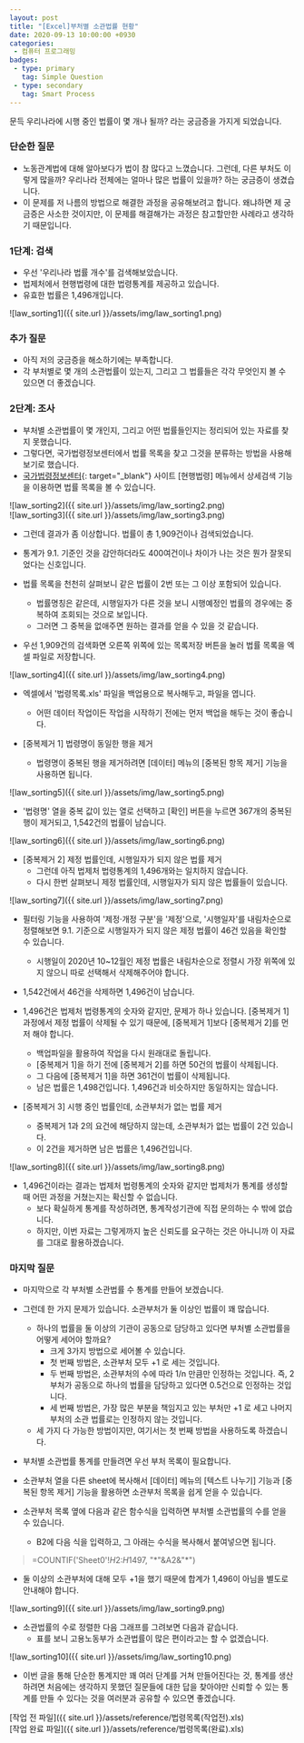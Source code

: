 ```yaml
---
layout: post
title: "[Excel]부처별 소관법률 현황"
date: 2020-09-13 10:00:00 +0930
categories: 
 - 컴퓨터 프로그래밍
badges:
 - type: primary
   tag: Simple Question
 - type: secondary
   tag: Smart Process
---
```


문득 우리나라에 시행 중인 법률이 몇 개나 될까? 라는 궁금증을 가지게 되었습니다.

<!--more-->

### **단순한 질문**

- 노동관계법에 대해 알아보다가 법이 참 많다고 느꼈습니다. 그런데, 다른 부처도 이렇게 많을까? 우리나라 전체에는 얼마나 많은 법률이 있을까? 하는 궁금증이 생겼습니다.
- 이 문제를 저 나름의 방법으로 해결한 과정을 공유해보려고 합니다. 왜냐하면 제 궁금증은 사소한 것이지만, 이 문제를 해결해가는 과정은 참고할만한 사례라고 생각하기 때문입니다.

### **1단계: 검색**

- 우선 '우리나라 법률 개수'를 검색해보았습니다.
- 법제처에서 현행법령에 대한 법령통계를 제공하고 있습니다.
- 유효한 법률은 1,496개입니다.

![law_sorting1]({{ site.url }}/assets/img/law_sorting1.png)  

### **추가 질문**

- 아직 저의 궁금증을 해소하기에는 부족합니다.
- 각 부처별로 몇 개의 소관법률이 있는지, 그리고 그 법률들은 각각 무엇인지 볼 수 있으면 더 좋겠습니다.

### **2단계: 조사**

- 부처별 소관법률이 몇 개인지, 그리고 어떤 법률들인지는 정리되어 있는 자료를 찾지 못했습니다.
- 그렇다면, 국가법령정보센터에서 법률 목록을 찾고 그것을 분류하는 방법을 사용해보기로 했습니다.
- [국가법령정보센터](http://www.law.go.kr/){: target="_blank"} 사이트 [현행법령] 메뉴에서 상세검색 기능을 이용하면 법률 목록을 볼 수 있습니다.

![law_sorting2]({{ site.url }}/assets/img/law_sorting2.png)  
![law_sorting3]({{ site.url }}/assets/img/law_sorting3.png)  

- 그런데 결과가 좀 이상합니다. 법률이 총 1,909건이나 검색되었습니다.
- 통계가 9.1. 기준인 것을 감안하더라도 400여건이나 차이가 나는 것은 뭔가 잘못되었다는 신호입니다.
- 법률 목록을 천천히 살펴보니 같은 법률이 2번 또는 그 이상 포함되어 있습니다.
  - 법률명칭은 같은데, 시행일자가 다른 것을 보니 시행예정인 법률의 경우에는 중복하여 조회되는 것으로 보입니다.
  - 그러면 그 중복을 없애주면 원하는 결과를 얻을 수 있을 것 같습니다.

- 우선 1,909건의 검색화면 오른쪽 위쪽에 있는 목록저장 버튼을 눌러 법률 목록을 엑셀 파일로 저장합니다.

![law_sorting4]({{ site.url }}/assets/img/law_sorting4.png)

- 엑셀에서 '법령목록.xls' 파일을 백업용으로 복사해두고, 파일을 엽니다.
  - 어떤 데이터 작업이든 작업을 시작하기 전에는 먼저 백업을 해두는 것이 좋습니다.

- [중복제거 1] 법령명이 동일한 행을 제거
  - 법령명이 중복된 행을 제거하려면 [데이터] 메뉴의 [중복된 항목 제거] 기능을 사용하면 됩니다.

![law_sorting5]({{ site.url }}/assets/img/law_sorting5.png)

  - '법령명' 열을 중복 값이 있는 열로 선택하고 [확인] 버튼을 누르면 367개의 중복된 행이 제거되고, 1,542건의 법률이 남습니다.
  
![law_sorting6]({{ site.url }}/assets/img/law_sorting6.png)

- [중복제거 2] 제정 법률인데, 시행일자가 되지 않은 법률 제거
  - 그런데 아직 법제처 법령통계의 1,496개와는 일치하지 않습니다.
  - 다시 한번 살펴보니 제정 법률인데, 시행일자가 되지 않은 법률들이 있습니다.
  
![law_sorting7]({{ site.url }}/assets/img/law_sorting7.png) 
 
  - 필터링 기능을 사용하여 '제정·개정 구분'을 '제정'으로, '시행일자'를 내림차순으로 정렬해보면 9.1. 기준으로 시행일자가 되지 않은 제정 법률이 46건 있음을 확인할 수 있습니다.
    - 시행일이 2020년 10~12월인 제정 법률은 내림차순으로 정렬시 가장 위쪽에 있지 않으니 따로 선택해서 삭제해주어야 합니다.
  - 1,542건에서 46건을 삭제하면 1,496건이 남습니다.
  
- 1,496건은 법제처 법령통계의 숫자와 같지만, 문제가 하나 있습니다. [중복제거 1] 과정에서 제정 법률이 삭제될 수 있기 때문에, [중복제거 1]보다 [중복제거 2]를 먼저 해야 합니다.
  - 백업파일을 활용하여 작업을 다시 원래대로 돌립니다.
  - [중복제거 1]을 하기 전에 [중복제거 2]를 하면 50건의 법률이 삭제됩니다.
  - 그 다음에 [중복제거 1]을 하면 361건이 법률이 삭제됩니다.
  - 남은 법률은 1,498건입니다. 1,496건과 비슷하지만 동일하지는 않습니다.

- [중복제거 3] 시행 중인 법률인데, 소관부처가 없는 법률 제거
  - 중복제거 1과 2의 요건에 해당하지 않는데, 소관부처가 없는 법률이 2건 있습니다.
  - 이 2건을 제거하면 남은 법률은 1,496건입니다.
  
![law_sorting8]({{ site.url }}/assets/img/law_sorting8.png)

- 1,496건이라는 결과는 법제처 법령통계의 숫자와 같지만 법제처가 통계를 생성할 때 어떤 과정을 거쳤는지는 확신할 수 없습니다. 
  - 보다 확실하게 통계를 작성하려면, 통계작성기관에 직접 문의하는 수 밖에 없습니다.
  - 하지만, 이번 자료는 그렇게까지 높은 신뢰도를 요구하는 것은 아니니까 이 자료를 그대로 활용하겠습니다.

### **마지막 질문**

- 마지막으로 각 부처별 소관법률 수 통계를 만들어 보겠습니다.
- 그런데 한 가지 문제가 있습니다. 소관부처가 둘 이상인 법률이 꽤 많습니다.
  - 하나의 법률을 둘 이상의 기관이 공동으로 담당하고 있다면 부처별 소관법률을 어떻게 세어야 할까요?
    - 크게 3가지 방법으로 세어볼 수 있습니다.
    - 첫 번째 방법은, 소관부처 모두 +1 로 세는 것입니다.
    - 두 번째 방법은, 소관부처의 수에 따라 1/n 만큼만 인정하는 것입니다. 즉, 2부처가 공동으로 하나의 법률을 담당하고 있다면 0.5건으로 인정하는 것입니다.
    - 세 번째 방법은, 가장 많은 부분을 책임지고 있는 부처만 +1 로 세고 나머지 부처의 소관 법률로는 인정하지 않는 것입니다.
  - 세 가지 다 가능한 방법이지만, 여기서는 첫 번째 방법을 사용하도록 하겠습니다.

- 부처별 소관법률 통계를 만들려면 우선 부처 목록이 필요합니다.
- 소관부처 열을 다른 sheet에 복사해서 [데이터] 메뉴의 [텍스트 나누기] 기능과 [중복된 항목 제거] 기능을 활용하면 소관부처 목록을 쉽게 얻을 수 있습니다.
- 소관부처 목록 옆에 다음과 같은 함수식을 입력하면 부처별 소관법률의 수를 얻을 수 있습니다.
  - B2에 다음 식을 입력하고, 그 아래는 수식을 복사해서 붙여넣으면 됩니다.

> =COUNTIF('Sheet0'!$H$2:$H$1497, "\*"&A2&"\*")

  - 둘 이상의 소관부처에 대해 모두 +1을 했기 때문에 합계가 1,496이 아님을 별도로 안내해야 합니다.

![law_sorting9]({{ site.url }}/assets/img/law_sorting9.png)

- 소관법률의 수로 정렬한 다음 그래프를 그려보면 다음과 같습니다.
  - 표를 보니 고용노동부가 소관법률이 많은 편이라고는 할 수 없겠습니다.

![law_sorting10]({{ site.url }}/assets/img/law_sorting10.png)

- 이번 글을 통해 단순한 통계지만 꽤 여러 단계를 거쳐 만들어진다는 것, 통계를 생산하려면 처음에는 생각하지 못했던 질문들에 대한 답을 찾아야만 신뢰할 수 있는 통계를 만들 수 있다는 것을 여러분과 공유할 수 있으면 좋겠습니다.

[작업 전 파일]({{ site.url }}/assets/reference/법령목록(작업전).xls)  
[작업 완료 파일]({{ site.url }}/assets/reference/법령목록(완료).xls)
